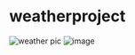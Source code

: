 # weatherproject
![weather pic](https://user-images.githubusercontent.com/109666751/234484326-773af9a1-843c-43b4-9f37-6dc3d487d8a8.jpg)
![image](https://user-images.githubusercontent.com/109666751/234515773-b0bfaae1-3fb1-4313-bdb0-c828976d4a3e.png)
 
